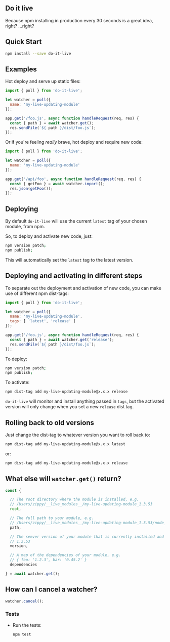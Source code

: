 Do it live
----------

Because npm installing in production every 30 seconds is a great idea, right? ...right?

## Quick Start

```bash
npm install --save do-it-live
```

## Examples

Hot deploy and serve up static files:

```javascript
import { poll } from 'do-it-live';

let watcher = poll({
  name: 'my-live-updating-module'
});

app.get('/foo.js', async function handleRequest(req, res) {
  const { path } = await watcher.get();
  res.sendFile(`${ path }/dist/foo.js`);
});
```

Or if you're feeling *really* brave, hot deploy and require new code:

```javascript
import { poll } from 'do-it-live';

let watcher = poll({
  name: 'my-live-updating-module'
});

app.get('/api/foo', async function handleRequest(req, res) {
  const { getFoo } = await watcher.import();
  res.json(getFoo());
});
```

## Deploying

By default `do-it-live` will use the current `latest` tag of your chosen module, from npm.

So, to deploy and activate new code, just:

```bash
npm version patch;
npm publish;
```

This will automatically set the `latest` tag to the latest version.

## Deploying and activating in different steps

To separate out the deployment and activation of new code, you can make use of different npm dist-tags:

```javascript
import { poll } from 'do-it-live';

let watcher = poll({
  name: 'my-live-updating-module',
  tags: [ 'latest', 'release' ]
});

app.get('/foo.js', async function handleRequest(req, res) {
  const { path } = await watcher.get('release');
  res.sendFile(`${ path }/dist/foo.js`);
});
```

To deploy:

```bash
npm version patch;
npm publish;
```

To activate:

```bash
npm dist-tag add my-live-updating-module@x.x.x release
```

`do-it-live` will monitor and install anything passed in `tags`, but the activated version will only change when you set a new `release` dist tag.

## Rolling back to old versions

Just change the dist-tag to whatever version you want to roll back to:

```bash
npm dist-tag add my-live-updating-module@x.x.x latest
```

or:

```bash
npm dist-tag add my-live-updating-module@x.x.x release
```

## What else will `watcher.get()` return?

```javascript
const {

  // The root directory where the module is installed, e.g.
  // /Users/zippy/__live_modules__/my-live-updating-module_1.3.53 
  root,

  // The full path to your module, e.g.
  // /Users/zippy/__live_modules__/my-live-updating-module_1.3.53/node_modules/my-live-updating-module
  path,

  // The semver version of your module that is currently installed and activated, e.g.
  // 1.3.53
  version,

  // A map of the dependencies of your module, e.g.
  // { foo: '1.2.3', bar: '0.45.2' }
  dependencies

} = await watcher.get();
```

## How can I cancel a watcher?

```javascript
watcher.cancel();
```

### Tests

- Run the tests:

  ```bash
  npm test
  ```


